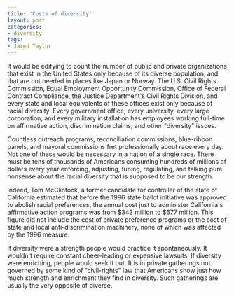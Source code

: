 ```yaml
---
title: 'Costs of diversity'
layout: post
categories:
- diversity
tags:
- Jared Taylor
---
```


It would be edifying to count the number of public and private organizations that exist in the United States only because of its diverse population, and that are not needed in places like Japan or Norway. The U.S. Civil Rights Commission, Equal Employment Opportunity Commission, Office of Federal Contract Compliance, the Justice Department's Civil Rights Division, and every state and local equivalents of these offices exist only because of racial diversity. Every government office, every university, every large corporation, and every military installation has employees working full-time on affirmative action, discrimination claims, and other "diversity" issues.

Countless outreach programs, reconciliation commissions, blue-ribbon panels, and mayoral commissions fret professionally about race every day. Not one of these would be necessary in a nation of a single race. There must be tens of thousands of Americans consuming hundreds of millions of dollars every year enforcing, adjusting, tuning, regulating, and talking pure nonsense about the racial diversity that is supposed to be our strength.

Indeed, Tom McClintock, a former candidate for controller of the state of California estimated that before the 1996 state ballot initiative was approved to abolish racial preferences, the annual cost just to administer California's affirmative action programs was from $343 million to $677 million. This figure did not include the cost of private preference programs or the cost of state and local anti-discrimination machinery, none of which was affected by the 1996 measure.

If diversity were a strength people would practice it spontaneously. It wouldn't require constant cheer-leading or expensive lawsuits. If diversity were enriching, people would seek it out. It is in private gatherings not governed by some kind of "civil-rights" law that Americans show just how much strength and enrichment they find in diversity. Such gatherings are usually the very opposite of diverse.
